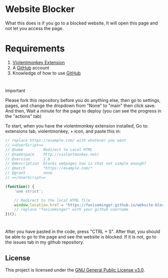 # Website Blocker
What this does is if you go to a blocked website, It will open this page and not let you access the page.
# Requirements
1. [Violentmonkey Extension](https://violentmonkey.github.io)
2. A [GitHub](https://github.com/) account
3. Knowledge of how to use [GitHub](https://github.com/)
#
>[!IMPORTANT]
>
>Please fork this repository before you do anything else, then go to settings, pages, and change the dropdown from "None" to "main" then click save. And then, Wait a minute for the page to deploy (you can see the progress in the "actions" tab)

To start, when you have the violentmonkey extension installed, Go to: extensions tab, violentmonkey, + icon, and paste this in:
```javascript
// replace https://example.com/ with whatever you want
// ==UserScript==
// @name         Redirect to Local HTML
// @namespace    http://violentmonkey.net/
// @version      1.0
// @description  blocks webpages how is that not simple enough?
// @match        *https://example.com/*
// @grant        none
// ==/UserScript==

(function() {
    'use strict';

    // Redirect to the local HTML file
    window.location.href = "https://foxiseminger.github.io/website-blocker/";
    // replace "foxiseminger" with your github username
})();
```
#
After you have pasted in the code, press "CTRL + S". After that, you should be able to go to the page and see the website is blocked. If it is not, go to the issues tab in my github repository.
## License

This project is licensed under the [GNU General Public License v3.0](LICENSE).

